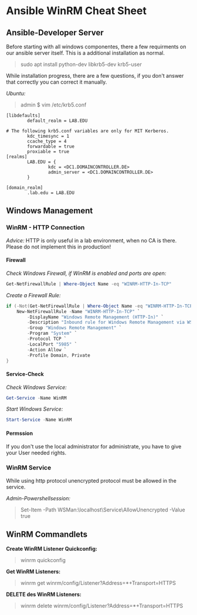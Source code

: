 # Ansible WinRM Cheat Sheet

## Ansible-Developer Server

Before starting with all windows componentes, there a few requirments on our ansible server itself.
This is a additional installation as normal.

> sudo apt install python-dev libkrb5-dev krb5-user

While installation progress, there are a few questions, if you don't answer that correctly you can correct it manually.

*Ubuntu:*
> admin $ vim /etc/krb5.conf

```
[libdefaults]
        default_realm = LAB.EDU

# The following krb5.conf variables are only for MIT Kerberos.
        kdc_timesync = 1
        ccache_type = 4
        forwardable = true
        proxiable = true
[realms]
        LAB.EDU = {
                kdc = <DC1.DOMAINCONTROLLER.DE>
                admin_server = <DC1.DOMAINCONTROLLER.DE>
        }

[domain_realm]
        .lab.edu = LAB.EDU

```

## Windows Management

### WinRM - HTTP Connection

_Advice:_ HTTP is only useful in a lab environment, when no CA is there. Please do not implement this in production!

#### Firewall

*Check Windows Firewall, if WinRM is enabled and ports are open:*

```powershell
Get-NetFirewallRule | Where-Object Name -eq "WINRM-HTTP-In-TCP"
```

*Create a Firewall Rule:*

```powershell
if (-Not(Get-NetFirewallRule | Where-Object Name -eq "WINRM-HTTP-In-TCP")) {
    New-NetFirewallRule -Name "WINRM-HTTP-In-TCP" `
        -DisplayName "Windows Remote Management (HTTP-In)" `
        -Description "Inbound rule for Windows Remote Management via WS-Management. [TCP 5985]" `
        -Group "Windows Remote Management" `
        -Program "System" `
        -Protocol TCP `
        -LocalPort "5985" `
        -Action Allow `
        -Profile Domain, Private
}

```

#### Service-Check

*Check Windows Service:*

```powershell
Get-Service -Name WinRM
```

*Start Windows Service:*

```powershell
Start-Service -Name WinRM
```

#### Permssion

If you don't use the local administrator for administrate, you have to give your User needed rights.

### WinRM Service

While using http protocol unencrypted protocol must be allowed in the service.

*Admin-Powershellsession:*
> Set-Item -Path WSMan:\localhost\Service\AllowUnencrypted -Value true

## WinRM Commandlets

**Create WinRM Listener Quickconfig:**
> winrm quickconfig

**Get WinRM Listeners:** 
> winrm get winrm/config/Listener?Address=*+Transport=HTTPS

**DELETE des WinRM Listeners:**
> winrm delete winrm/config/Listener?Address=*+Transport=HTTPS 
